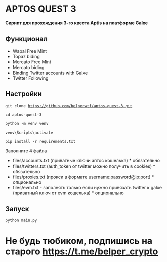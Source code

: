 # APTOS QUEST 3
**Cкрипт для прохождения 3-го квеста Aptis на платформе Galxe**

## Функционал
 - Wapal Free Mint
 - Topaz biding
 - Mercato Free Mint
 - Mercato biding
 - Binding Twitter accounts with Galxe
 - Twitter Following

## Настройки
<code>git clone https://github.com/belperwtf/aptos-quest-3.git</code> <br>

<code>cd aptos-quest-3</code> <br>

<code>python -m venv venv</code> <br>

<code>venv\Scripts\activate</code> <br>

<code>pip install -r requirements.txt</code> <br>

Заполните 4 файла
 - files/accounts.txt (приватные ключи аптос кошелька) * обязательно
 - files/twitters.txt (auth_token от twitter можно получить в cookies) * обязательно
 - files/proxies.txt (прокси в формате username:password@ip:port) * опционально
 - files/evm.txt - заполнять только если нужно привязать twitter к galxe (приватный ключ от evm кошелька) * опционально

## Запуск
<code>python main.py</code>

# Не будь тюбиком, подпишись на старого https://t.me/belper_crypto
